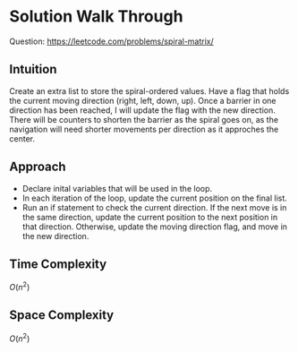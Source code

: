 # Solution Walk Through
Question: https://leetcode.com/problems/spiral-matrix/

## Intuition
Create an extra list to store the spiral-ordered values. Have a flag that holds the current moving direction (right, left, down, up). Once a barrier in one direction has been reached, I will update the flag with the new direction. There will be counters to shorten the barrier as the spiral goes on, as the navigation will need shorter movements per direction as it approches the center.

## Approach
- Declare inital variables that will be used in the loop.
- In each iteration of the loop, update the current position on the final list.
- Run an if statement to check the current direction. If the next move is in the same direction, update the current position to the next position in that direction. Otherwise, update the moving direction flag, and move in the new direction.

## Time Complexity
$O(n^2)$

## Space Complexity
$O(n^2)$